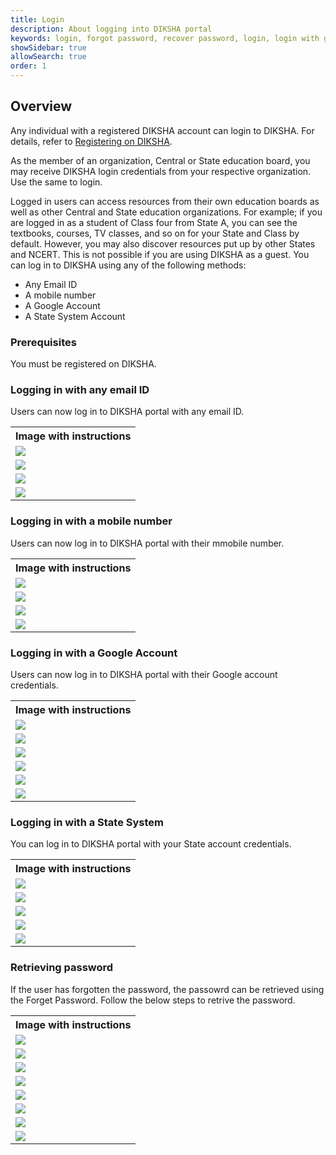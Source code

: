 ```yaml
---
title: Login
description: About logging into DIKSHA portal
keywords: login, forgot password, recover password, login, login with google account, state sign in
showSidebar: true
allowSearch: true
order: 1
---
```

## Overview

Any individual with a registered DIKSHA account can login to DIKSHA. For details, refer to <a href="https://diksha.gov.in/help/getting-started/login/sign-up.html" target="_blank"> Registering on DIKSHA</a>.

As the member of an organization, Central or State education board, you may receive DIKSHA login credentials from your respective organization. Use the same to login.

Logged in users can access resources from their own education boards as well as other Central and State education organizations.  For example; if you are logged in as a student of Class four from State A, you can see the textbooks, courses, TV classes, and so on for your State and Class by default. However, you may also discover resources put up by other States and NCERT. This is not possible if you are using DIKSHA as a guest.
You can log in to DIKSHA using any of the following methods:
* Any Email ID
* A mobile number
* A Google Account
* A State System Account

### Prerequisites

You must be registered on DIKSHA.

### Logging in with any email ID

Users can now log in to DIKSHA portal with any email ID.
<table>
<tr>
  <th>Image with instructions</th></tr>
<tr><td><img src="../images/login/to-login.png">
</td></tr>
<tr><td><img src="../images/login/to-login1.png">
</td></tr>
<tr><td><img src="../images/login/login-email.png"></td></tr>
<tr><td><img src="../images/login/post-login-page.png"></td></tr>
</table>

### Logging in with a mobile number

Users can now log in to DIKSHA portal with their mmobile number.
<table>
<tr>
  <th>Image with instructions</th></tr>
<tr><td><img src="../images/login/to-login.png">
</td></tr>
<tr><td><img src="../images/login/to-login1.png">
</td></tr>
<tr><td><img src="../images/login/login-mobile.png"></td></tr>
<tr><td><img src="../images/login/post-login-page.png"></td></tr>
</table>

### Logging in with a Google Account

Users can now log in to DIKSHA portal with their Google account credentials. 

<table>
<tr>
  <th>Image with instructions</th></tr>
<tr><td><img src="../images/login/to-login.png">
</td></tr>
<tr><td><img src="../images/login/to-login1.png">
</td></tr>
<tr><td><img src="../images/login/login-google-account.png"></td></tr>
<tr><td><img src="../images/login/login-google-account1.png"></td></tr>
<tr><td><img src="../images/login/login-google-account2.png"></td></tr>
<tr><td><img src="../images/login/post-login-page.png"></td></tr>
</table>


### Logging in with a State System

You can log in to DIKSHA portal with your State account credentials. 

<table>
<tr>
  <th>Image with instructions</th></tr>
<tr><td><img src="../images/login/to-login.png">
</td></tr>
<tr><td><img src="../images/login/to-login1.png">
</td></tr>
<tr><td><img src="../images/login/login-state-system.png"></td></tr>
<tr><td><img src="../images/login/login-state-system1.png"></td></tr>
<tr><td><img src="../images/login/login-state-system2.png"></td></tr>
</table>

### Retrieving password

If the user has forgotten the password, the passowrd can be retrieved using the Forget Password. 
Follow the below steps to retrive the password.
<table>
<tr>
  <th>Image with instructions</th></tr>
<tr><td><img src="../images/login/forgot-password.png"></td></tr>
<tr><td><img src="../images/login/forgot-password1.png"></td></tr>
<tr><td><img src="../images/login/forgot-password2.png"></td></tr>
<tr><td><img src="../images/login/forgot-password3.png"></td></tr>
<tr><td><img src="../images/login/forgot-password4.png"></td></tr>
<tr><td><img src="../images/login/forgot-password5.png"></td></tr>
<tr><td><img src="../images/login/forgot-password6.png"></td></tr>
<tr><td><img src="../images/login/post-login-page.png"></td></tr>
</table>
